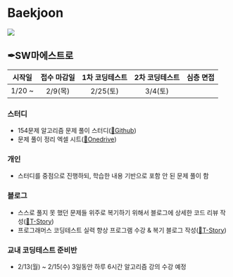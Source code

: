 # Baekjoon
<!--[![Solved.ac프로필](http://mazassumnida.wtf/api/mini/generate_badge?boj=poper)](https://solved.ac/poper)-->
<img src="http://mazandi.herokuapp.com/api?handle=poper&theme=cold"/>

## ✒SW마에스트로
| 시작일 | 접수 마감일 | 1차 코딩테스트 | 2차 코딩테스트 | 심층 면접 |
| --- | :---: | :---: | :---: | :---: |
| 1/20 ~ | 2/9(목) | 2/25(토) | 3/4(토) | |

### 스터디
 - 154문제 알고리즘 문제 풀이 스터디([🔗Github](https://github.com/junhyeongkim2/SW-Maestro-154algorithm))
 - 문제 풀이 정리 엑셀 시트([🔗Onedrive](https://kwackr-my.sharepoint.com/:x:/g/personal/l990115l_kw_ac_kr/EfaeMJ0RhzJNkgXrxgUq0_8BGQET6KiyEQg241By-kW_og?e=OADIsG))

### 개인
 - 스터디를 중점으로 진행하되, 학습한 내용 기반으로 포함 안 된 문제 풀이 함
### 블로그
 - 스스로 풀지 못 했던 문제들 위주로 복기하기 위해서 블로그에 상세한 코드 리뷰 작성([🔗T-Story](https://seen-young.tistory.com/category/%F0%9F%93%81%EB%AC%B8%EC%A0%9C%20%ED%92%80%EC%9D%B4/%F0%9F%A7%A9Baekjoon))
 - 프로그래머스 코딩테스트 실력 향상 프로그램 수강 & 복기 블로그 작성([🔗T-Story](https://seen-young.tistory.com/category/%F0%9F%93%81%EB%AC%B8%EC%A0%9C%20%ED%92%80%EC%9D%B4/%F0%9F%A7%A9Programmers))
### 교내 코딩테스트 준비반
 - 2/13(월) ~ 2/15(수) 3일동안 하루 6시간 알고리즘 강의 수강 예정
